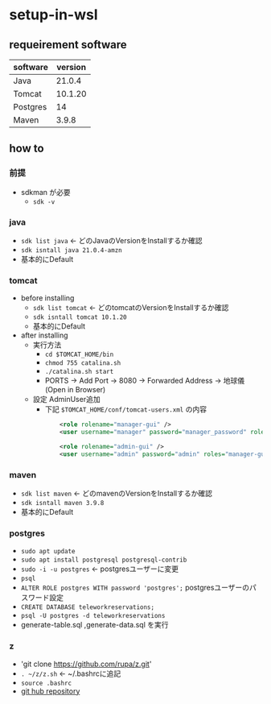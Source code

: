 # setup-in-wsl

## requeirement software
|  software  |  version  |
| ---- | ---- |
|  Java  |  21.0.4  |
|  Tomcat  |  10.1.20  |
|  Postgres  |  14  |
|  Maven  |  3.9.8  |

## how to
### 前提
- sdkman が必要
    - `sdk -v`
### java
- `sdk list java` ← どのJavaのVersionをInstallするか確認
- `sdk isntall java 21.0.4-amzn`
- 基本的にDefault
### tomcat
- before installing 
    - `sdk list tomcat` ← どのtomcatのVersionをInstallするか確認
    - `sdk isntall tomcat 10.1.20`
    - 基本的にDefault
- after installing
    - 実行方法
        - `cd $TOMCAT_HOME/bin`
        - `chmod 755 catalina.sh`
        - `./catalina.sh start` 
        - PORTS -> Add Port -> 8080 -> Forwarded Address -> 地球儀(Open in Browser)
    - 設定 AdminUser追加
        - 下記 `$TOMCAT_HOME/conf/tomcat-users.xml` の内容
            ``` xml
                <role rolename="manager-gui" />
                <user username="manager" password="manager_password" roles="manager-gui" />

                <role rolename="admin-gui" />
                <user username="admin" password="admin" roles="manager-gui,admin-gui" /> 
            ```
### maven
- `sdk list maven` ← どのmavenのVersionをInstallするか確認
- `sdk isntall maven 3.9.8`
- 基本的にDefault
### postgres
- `sudo apt update`
- `sudo apt install postgresql postgresql-contrib`
- `sudo -i -u postgres` ← postgresユーザーに変更
- `psql`
- `ALTER ROLE postgres WITH password 'postgres';` postgresユーザーのパスワード設定
- `CREATE DATABASE teleworkreservations;`
- `psql -U postgres -d teleworkreservations`
- generate-table.sql ,generate-data.sql を実行
### z
- 'git clone https://github.com/rupa/z.git'
- `. ~/z/z.sh` ← ~/.bashrcに追記
- `source .bashrc`
- [git hub repository](https://github.com/rupa/z.git)